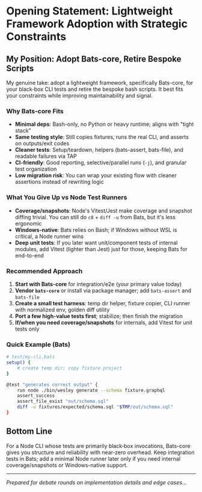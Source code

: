 # Opening Statement: Lightweight Framework Adoption with Strategic Constraints

## My Position: Adopt Bats-core, Retire Bespoke Scripts

My genuine take: adopt a lightweight framework, specifically Bats-core, for your black‑box CLI tests and retire the bespoke bash scripts. It best fits your constraints while improving maintainability and signal.

### Why Bats-core Fits

- **Minimal deps**: Bash-only, no Python or heavy runtime; aligns with "tight stack"
- **Same testing style**: Still copies fixtures, runs the real CLI, and asserts on outputs/exit codes
- **Cleaner tests**: Setup/teardown, helpers (bats-assert, bats-file), and readable failures via TAP
- **CI-friendly**: Good reporting, selective/parallel runs (`-j`), and granular test organization
- **Low migration risk**: You can wrap your existing flow with cleaner assertions instead of rewriting logic

### What You Give Up vs Node Test Runners

- **Coverage/snapshots**: Node's Vitest/Jest make coverage and snapshot diffing trivial. You can still do `c8` + `diff -u` from Bats, but it's less ergonomic
- **Windows-native**: Bats relies on Bash; if Windows without WSL is critical, a Node runner wins
- **Deep unit tests**: If you later want unit/component tests of internal modules, add Vitest (lighter than Jest) just for those, keeping Bats for end-to-end

### Recommended Approach

1. **Start with Bats-core** for integration/e2e (your primary value today)
2. **Vendor `bats-core`** or install via package manager; add `bats-assert` and `bats-file`
3. **Create a small test harness**: temp dir helper, fixture copier, CLI runner with normalized env, golden diff utility
4. **Port a few high-value tests first**; stabilize; then finish the migration
5. **If/when you need coverage/snapshots** for internals, add Vitest for unit tests only

### Quick Example (Bats)

```bash
# test/my-cli.bats
setup() {
    # create temp dir; copy fixture project
}

@test "generates correct output" {
    run node ./bin/wesley generate --schema fixture.graphql
    assert_success
    assert_file_exist "out/schema.sql"
    diff -u fixtures/expected/schema.sql "$TMP/out/schema.sql"
}
```

## Bottom Line

For a Node CLI whose tests are primarily black‑box invocations, Bats-core gives you structure and reliability with near‑zero overhead. Keep integration tests in Bats; add a minimal Node runner later only if you need internal coverage/snapshots or Windows-native support.

---

*Prepared for debate rounds on implementation details and edge cases...*